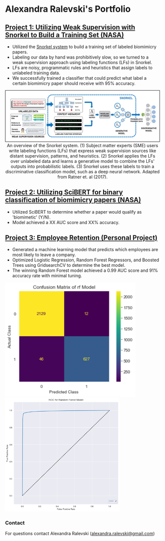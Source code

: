 # Alexandra Ralevski's Portfolio




## [Project 1: Utilizing Weak Supervision with Snorkel to Build a Training Set (NASA)](https://github.com/ARalevski/nasa_petal_snorkel)
- Utilized the [Snorkel system](https://snorkel.ai/) to build a training set of labeled biomimicry papers. 
- Labeling our data by hand was prohibitively slow, so we turned to a weak supervision approach using labeling functions (LFs) in Snorkel.
- LFs are noisy, programmatic rules and heuristics that assign labels to unlabeled training data. 
- We successfully trained a classifier that could predict what label a certain biomimicry paper should receive with 95% accuracy.

<p align="center">
  <img width="1000" src="https://github.com/ARalevski/My_Portfolio/blob/main/images/snorkel_illustration_final_white_blackborder.png"
  <figcaption> An overview of the Snorkel system. (1) Subject matter experts (SME) users write labeling functions (LFs) that express weak supervision sources like distant supervision, patterns, and heuristics. (2) Snorkel applies the LFs over unlabeled data and learns a generative model to combine the LFs' outputs into probabilistic labels. (3) Snorkel uses these labels to train a discriminative classification model, such as a deep neural network. Adapted from Ratner et. al (2017). </a>
  </figcaption>
</p>
  
## [Project 2: Utilizing SciBERT for binary classification of biomimicry papers (NASA)](https://github.com/ARalevski/nasa_petal_scibert)
- Utilized SciBERT to determine whether a paper would qualify as 'biomimetic' (Y/N).
- Model achieved a XX AUC score and XX% accuracy.


## [Project 3: Employee Retention (Personal Project)](https://github.com/ARalevski/which_employees_leave)
- Generated a machine learning model that predicts which employees are most likely to leave a company.
- Optimized Logistic Regression, Random Forest Regressors, and Boosted Trees using GridsearchCV to determine the best model.
- The winning Random Forest model achieved a 0.99 AUC score and 91% accuracy rate with minimal tuning.

<img src="https://github.com/ARalevski/My_Portfolio/blob/main/images/cf%20matrix%20rf%20model.png" width="425"/> <img src="https://github.com/ARalevski/My_Portfolio/blob/main/images/ROC%20rf.png" width="373"/> 
<!-- 
![](https://github.com/ARalevski/My_Portfolio/blob/main/images/cf%20matrix%20rf%20model.png "TITLE") ![](https://github.com/ARalevski/My_Portfolio/blob/main/images/ROC%20rf.png "title-2") -->

<!-- <img src="https://github.com/ARalevski/My_Portfolio/blob/main/images/cf%20matrix%20rf%20model.png" alt="Alert dialog" class="screenshot">
  <figcaption><b>Figure 1</b>: Random Forest Model Confusion Matrix</figcaption> width="425"/> <img src="https://github.com/ARalevski/My_Portfolio/blob/main/images/ROC%20rf.png" width="425"/> -->

<!-- <figure>
  <img src="https://github.com/ARalevski/My_Portfolio/blob/main/images/cf%20matrix%20rf%20model.png"
       alt="Alert dialog" class="screenshot">
  <figcaption><b>Figure 1</b>: Random Forest Model Confusion Matrix</figcaption>
    <img src="https://github.com/ARalevski/My_Portfolio/blob/main/images/ROC%20rf.png"
       alt="Alert dialog" class="screenshot">
  <figcaption><b>Figure 2</b>: ROC Curve for Random Forest Model</figcaption>
</figure>
 -->
<!-- <figure>
  <img src="https://github.com/ARalevski/My_Portfolio/blob/main/images/ROC%20rf.png"
       alt="Alert dialog" class="screenshot">
  <figcaption><b>Figure 1</b>: ROC Curve of Random Forest Model</figcaption>
</figure> -->

### Contact
For questions contact Alexandra Ralevski (alexandra.ralevski@gmail.com)

